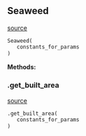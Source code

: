 #


## Seaweed
[source](https://github.com/allfed/allfed-integrated-model/blob/master/src/food_system/seaweed.py/#L12)
```python 
Seaweed(
   constants_for_params
)
```




**Methods:**


### .get_built_area
[source](https://github.com/allfed/allfed-integrated-model/blob/master/src/food_system/seaweed.py/#L99)
```python
.get_built_area(
   constants_for_params
)
```

